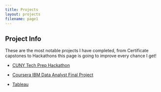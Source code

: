 ```yaml
---
title: Projects
layout: projects
filename: page1
--- 
```


## Project Info
These are the most notable projects I have completed, from Certificate capstones to Hackathons this page is going to improve every chance I get!

* [CUNY Tech Prep Hackathon](https://devpost.com/software/cuny-bulletin)

* [Coursera IBM Data Analyst Final Project](https://github.com/drod75/IBM-FINAL-PROJECT-REPO)

* [Tableau](https://public.tableau.com/app/profile/david.rodriguez1513/vizzes)